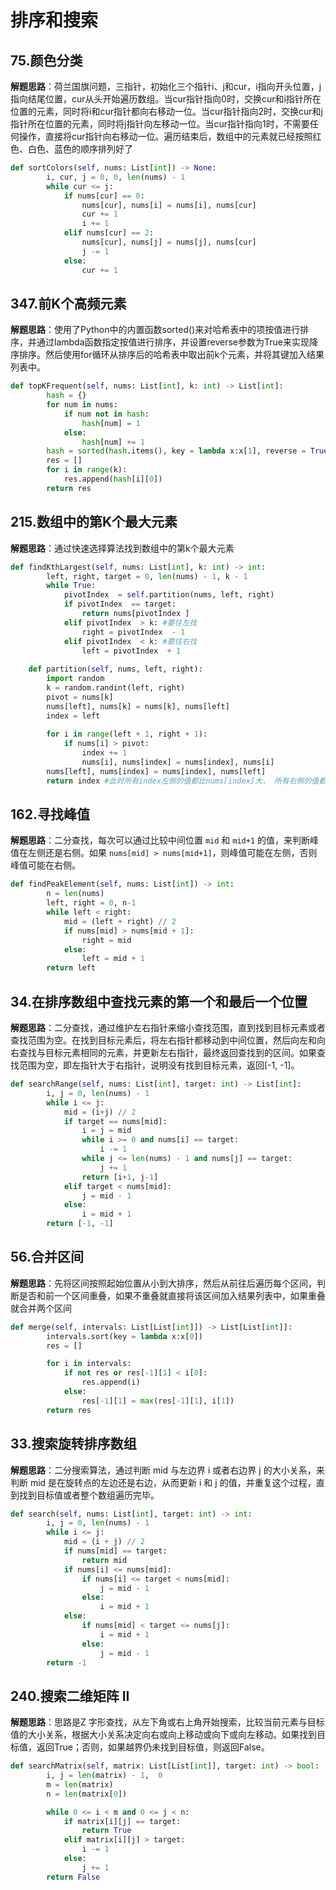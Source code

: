 # 排序和搜索
## 75.颜色分类
**解题思路**：荷兰国旗问题，三指针，初始化三个指针i、j和cur，i指向开头位置，j指向结尾位置，cur从头开始遍历数组。当cur指针指向0时，交换cur和i指针所在位置的元素，同时将i和cur指针都向右移动一位。当cur指针指向2时，交换cur和j指针所在位置的元素，同时将j指针向左移动一位。当cur指针指向1时，不需要任何操作，直接将cur指针向右移动一位。遍历结束后，数组中的元素就已经按照红色、白色、蓝色的顺序排列好了
```Python
def sortColors(self, nums: List[int]) -> None:
        i, cur, j = 0, 0, len(nums) - 1
        while cur <= j:
            if nums[cur] == 0:
                nums[cur], nums[i] = nums[i], nums[cur]
                cur += 1
                i += 1
            elif nums[cur] == 2:
                nums[cur], nums[j] = nums[j], nums[cur]
                j -= 1
            else:
                cur += 1
```

## 347.前K个高频元素
**解题思路**：使用了Python中的内置函数sorted()来对哈希表中的项按值进行排序，并通过lambda函数指定按值进行排序，并设置reverse参数为True来实现降序排序。然后使用for循环从排序后的哈希表中取出前k个元素，并将其键加入结果列表中。
```Python
def topKFrequent(self, nums: List[int], k: int) -> List[int]:
        hash = {}
        for num in nums:
            if num not in hash:
                hash[num] = 1
            else:
                hash[num] += 1
        hash = sorted(hash.items(), key = lambda x:x[1], reverse = True)
        res = []
        for i in range(k):
            res.append(hash[i][0])
        return res
```

## 215.数组中的第K个最大元素
**解题思路**：通过快速选择算法找到数组中的第k个最大元素
```Python
def findKthLargest(self, nums: List[int], k: int) -> int:
        left, right, target = 0, len(nums) - 1, k - 1
        while True:
            pivotIndex  = self.partition(nums, left, right)
            if pivotIndex  == target:
                return nums[pivotIndex ]    
            elif pivotIndex  > k: #要往左找
                right = pivotIndex  - 1
            elif pivotIndex  < k: #要往右找
                left = pivotIndex  + 1
                
    def partition(self, nums, left, right):
        import random
        k = random.randint(left, right)
        pivot = nums[k]
        nums[left], nums[k] = nums[k], nums[left]
        index = left
        
        for i in range(left + 1, right + 1):
            if nums[i] > pivot:
                index += 1
                nums[i], nums[index] = nums[index], nums[i]
        nums[left], nums[index] = nums[index], nums[left]
        return index #此时所有index左侧的值都比nums[index]大， 所有右侧的值都比nums[index]小
```

## 162.寻找峰值
**解题思路**：二分查找，每次可以通过比较中间位置 `mid` 和 `mid+1` 的值，来判断峰值在左侧还是右侧。如果 `nums[mid] > nums[mid+1]`，则峰值可能在左侧，否则峰值可能在右侧。
```Python
def findPeakElement(self, nums: List[int]) -> int:
        n = len(nums)
        left, right = 0, n-1
        while left < right:
            mid = (left + right) // 2
            if nums[mid] > nums[mid + 1]:
                right = mid
            else:
                left = mid + 1
        return left
```

## 34.在排序数组中查找元素的第一个和最后一个位置
**解题思路**：二分查找，通过维护左右指针来缩小查找范围，直到找到目标元素或者查找范围为空。在找到目标元素后，将左右指针都移动到中间位置，然后向左和向右查找与目标元素相同的元素，并更新左右指针，最终返回查找到的区间。如果查找范围为空，即左指针大于右指针，说明没有找到目标元素，返回[-1, -1]。
```Python
def searchRange(self, nums: List[int], target: int) -> List[int]:
        i, j = 0, len(nums) - 1
        while i <= j:
            mid = (i+j) // 2
            if target == nums[mid]:
                i = j = mid
                while i >= 0 and nums[i] == target:
                    i -= 1
                while j <= len(nums) - 1 and nums[j] == target:
                    j += 1
                return [i+1, j-1]
            elif target < nums[mid]:
                j = mid - 1
            else:
                i = mid + 1
        return [-1, -1]
```


## 56.合并区间
**解题思路**：先将区间按照起始位置从小到大排序，然后从前往后遍历每个区间，判断是否和前一个区间重叠，如果不重叠就直接将该区间加入结果列表中，如果重叠就合并两个区间
```Python
def merge(self, intervals: List[List[int]]) -> List[List[int]]:
        intervals.sort(key = lambda x:x[0])
        res = []

        for i in intervals:
            if not res or res[-1][1] < i[0]:
                res.append(i)
            else:
                res[-1][1] = max(res[-1][1], i[1])
        return res
```

## 33.搜索旋转排序数组
**解题思路**：二分搜索算法，通过判断 mid 与左边界 i 或者右边界 j 的大小关系，来判断 mid 是在旋转点的左边还是右边，从而更新 i 和 j 的值，并重复这个过程，直到找到目标值或者整个数组遍历完毕。
```Python
def search(self, nums: List[int], target: int) -> int:
        i, j = 0, len(nums) - 1
        while i <= j:
            mid = (i + j) // 2
            if nums[mid] == target:
                return mid
            if nums[i] <= nums[mid]:
                if nums[i] <= target < nums[mid]:
                    j = mid - 1
                else:
                    i = mid + 1
            else:
                if nums[mid] < target <= nums[j]:
                    i = mid + 1
                else:
                    j = mid - 1
        return -1
```

## 240.搜索二维矩阵 II
**解题思路**：思路是Z 字形查找，从左下角或右上角开始搜索，比较当前元素与目标值的大小关系，根据大小关系决定向右或向上移动或向下或向左移动。如果找到目标值，返回True；否则，如果越界仍未找到目标值，则返回False。
```Python
def searchMatrix(self, matrix: List[List[int]], target: int) -> bool:
        i, j = len(matrix) - 1,  0
        m = len(matrix)
        n = len(matrix[0])

        while 0 <= i < m and 0 <= j < n:
            if matrix[i][j] == target:
                return True
            elif matrix[i][j] > target:
                i -= 1
            else:
                j += 1
        return False
```
